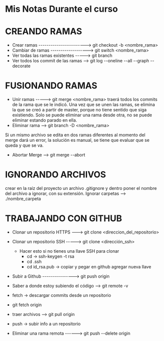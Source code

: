 # Mis Notas Durante el curso

# CREANDO RAMAS

- Crear ramas ------------------------> git checkout -b <nombre_rama> 
- Cambiar de ramas -------------------> git switch <nombre_rama>
- Ver todas las ramas existentes -----> git branch
- Ver todos los commit de las ramas --> git log --oneline --all --graph --decorate

# FUSIONANDO RAMAS

- Unir ramas -----> git merge <nombre_rama>
traerá todos los commits de la rama que se le indicó.
Una vez que se unen las ramas, se elimina la que se creó a partir de master, porque no tiene sentido que siga existiendo.
Solo se puede eliminar una rama desde otra, no se puede eliminar estando parado en ella.
- Eliminar rama --> git branch -D <nombre_rama>

Si un mismo archivo se edita en dos ramas diferentes al momento del merge dará un error, la solución es manual, se tiene que evaluar que se queda y que se va.
- Abortar Merge --> git merge --abort

# IGNORANDO ARCHIVOS

crear en la raíz del proyecto un archivo .gitignore y dentro poner el nombre del archivo a ignorar, con su extensión.
Ignorar carpetas --> ./nombre_carpeta

# TRABAJANDO CON GITHUB

- Clonar un repositorio HTTPS ---> git clone <direccion_del_repositorio>
- Clonar un repositorio SSH -----> git clone <dirección_ssh>
  - Hacer esto si no tienes una llave SSH para clonar
    - cd -> ssh-keygen -t rsa
    - cd .ssh
    - cd  id_rsa.pub -> copiar y pegar en github agregar nueva llave
- Subir a Github ----------------> git push origin <rama>
- Saber a donde estoy subiendo el código --> git remote -v
- fetch -> descargar commits desde un repositorio
- git fetch origin
- traer archivos --> git pull origin <rama>
- push -> subir info a un repositorio

- Eliminar una rama remota ------> git push --delete origin <rama>
